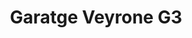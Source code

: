 ---
title: "Garatge Veyrone G3"
url: /vilafranca-del-penedes/garatge-veyrone-g3/
shop: reparación de automóviles
---